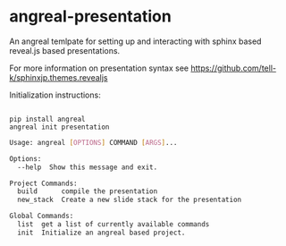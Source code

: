 # angreal-presentation

An angreal temlpate for setting up and interacting with sphinx based reveal.js based presentations.

For more information on presentation syntax see https://github.com/tell-k/sphinxjp.themes.revealjs

Initialization instructions:
```

pip install angreal
angreal init presentation

```


```bash
Usage: angreal [OPTIONS] COMMAND [ARGS]...

Options:
  --help  Show this message and exit.

Project Commands:
  build      compile the presentation
  new_stack  Create a new slide stack for the presentation

Global Commands:
  list  get a list of currently available commands
  init  Initialize an angreal based project.
```